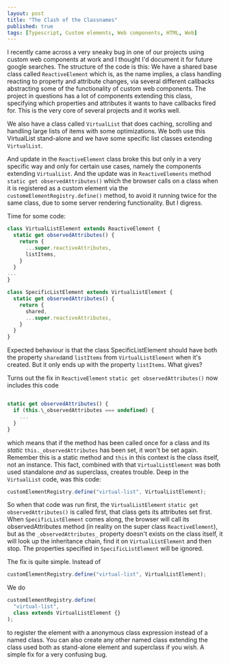```yaml
---
layout: post
title: "The Clash of the Classnames"
published: true
tags: [Typescript, Custom elements, Web components, HTML, Web]
---
```


I recently came across a very sneaky bug in one of our projects using custom web components at work and I thought I'd document it for future google searches. The structure of the code is this: We have a shared base class called `ReactiveElement` which is, as the name implies, a class handling reacting to property and attribute changes, via several different callbacks abstracting some of the functionality of custom web components. The project in questions has a lot of components extending this class, specifying which properties and attributes it wants to have callbacks fired for. This is the very core of several projects and it works well.

We also have a class called `VirtualList` that does caching, scrolling and handling large lists of items with some optimizations. We both use this VirtualList stand-alone and we have some specific list classes extending `VirtualList`.

And update in the `ReactiveElement` class broke this but only in a very specific way and only for certain use cases, namely the components extending `VirtualList`. And the update was in `ReactiveElements` method `static get observedAttributes()` which the browser calls on a class when it is registered as a custom element via the `customeElementRegistry.define()` method, to avoid it running twice for the same class, due to some server rendering functionality. But I digress.

Time for some code:

```javascript
class VirtualListElement extends ReactiveElement {
  static get observedAttributes() {
    return {
      ...super.reactiveAttributes,
      listItems,
    }
  }
...
}

class SpecificListElement extends VirtualListElement {
  static get observedAttributes() {
    return {
      shared,
      ...super.reactiveAttributes,
    }
  }
}
```

Expected behaviour is that the class SpecificListElement should have both the property `shared`and `listItems` from `VirtualListElement` when it's created. But it only ends up with the property `listItems`. What gives?

Turns out the fix in `ReactiveElement` `static get observedAttributes()` now includes this code

```javascript

static get observedAttributes() {
  if (this.\_observedAttributes === undefined) {
    ...
  }
}

```

which means that if the method has been called once for a class and its _static_ `this._observedAttributes` has been set, it won't be set again. Remember this is a static method and `this` in this context is the class itself, not an instance. This fact, combined with that `VirtualListElement` was both used standalone _and_ as superclass, creates trouble. Deep in the `VirtualList` code, was this code:

```javascript
customElementRegistry.define("virtual-list", VirtualListElement);
```

So when that code was run first, the `VirtualListElement` `static get observedAttributes()` is called first, that class gets its attributes set first. When `SpecificListElement` comes along, the browser will call its observedAttributes method (in reality on the super class `ReactiveElement`), but as the `_observedAttributes_` property doesn't exists on the class itself, it will look up the inheritance chain, find it on `VirtualListElement` and then stop. The properties specified in `SpecificListElement` will be ignored.

The fix is quite simple. Instead of

```javascript
customElementRegistry.define("virtual-list", VirtualListElement);
```

We do

```javascript
customElementRegistry.define(
  "virtual-list",
  class extends VirtualListElement {}
);
```

to register the element with a anonymous class expression instead of a named class. You can also create any other named class extending the class used both as stand-alone element and superclass if you wish. A simple fix for a very confusing bug.

